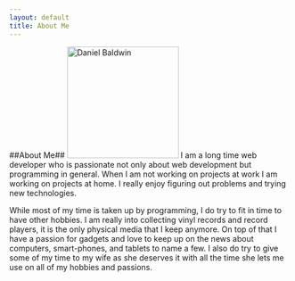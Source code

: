 ```yaml
---
layout: default
title: About Me
---
```

##About Me##
<img src="/image/avatar_2.jpg/to/200" alt="Daniel Baldwin" width="200" id="avatar" />
I am a long time web developer who is passionate not only about web development but programming in general. When I am not working on projects at work I am working on projects at home. I really enjoy figuring out problems and trying new technologies.

While most of my time is taken up by programming, I do try to fit in time to have other hobbies. I am really into collecting vinyl records and record players, it is the only physical media that I keep anymore. On top of that I have a passion for gadgets and love to keep up on the news about computers, smart-phones, and tablets to name a few. I also do try to give some of my time to my wife as she deserves it with all the time she lets me use on all of my hobbies and passions.
